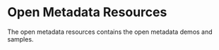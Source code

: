 <!-- SPDX-License-Identifier: Apache-2.0 -->
  
# Open Metadata Resources
  
The open metadata resources contains the open metadata demos and samples.